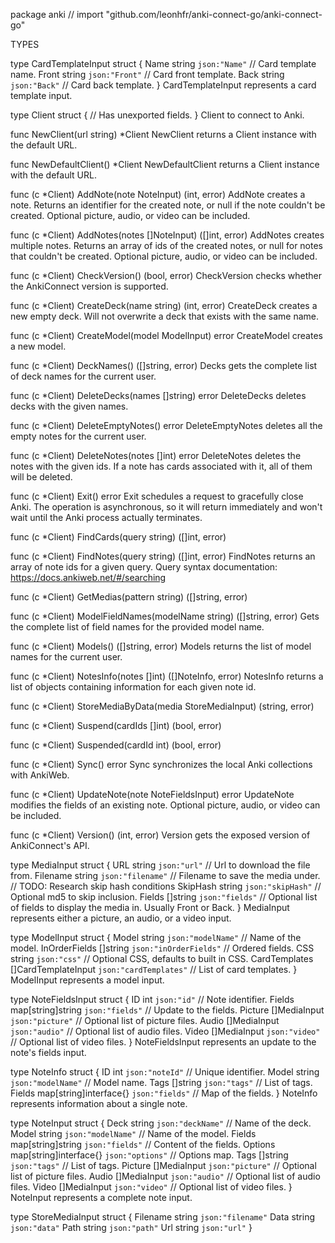 package anki // import "github.com/leonhfr/anki-connect-go/anki-connect-go"


TYPES

type CardTemplateInput struct {
	Name  string `json:"Name"`  // Card template name.
	Front string `json:"Front"` // Card front template.
	Back  string `json:"Back"`  // Card back template.
}
    CardTemplateInput represents a card template input.

type Client struct {
	// Has unexported fields.
}
    Client to connect to Anki.

func NewClient(url string) *Client
    NewClient returns a Client instance with the default URL.

func NewDefaultClient() *Client
    NewDefaultClient returns a Client instance with the default URL.

func (c *Client) AddNote(note NoteInput) (int, error)
    AddNote creates a note. Returns an identifier for the created note, or null
    if the note couldn't be created. Optional picture, audio, or video can be
    included.

func (c *Client) AddNotes(notes []NoteInput) ([]int, error)
    AddNotes creates multiple notes. Returns an array of ids of the created
    notes, or null for notes that couldn't be created. Optional picture, audio,
    or video can be included.

func (c *Client) CheckVersion() (bool, error)
    CheckVersion checks whether the AnkiConnect version is supported.

func (c *Client) CreateDeck(name string) (int, error)
    CreateDeck creates a new empty deck. Will not overwrite a deck that exists
    with the same name.

func (c *Client) CreateModel(model ModelInput) error
    CreateModel creates a new model.

func (c *Client) DeckNames() ([]string, error)
    Decks gets the complete list of deck names for the current user.

func (c *Client) DeleteDecks(names []string) error
    DeleteDecks deletes decks with the given names.

func (c *Client) DeleteEmptyNotes() error
    DeleteEmptyNotes deletes all the empty notes for the current user.

func (c *Client) DeleteNotes(notes []int) error
    DeleteNotes deletes the notes with the given ids. If a note has cards
    associated with it, all of them will be deleted.

func (c *Client) Exit() error
    Exit schedules a request to gracefully close Anki. The operation is
    asynchronous, so it will return immediately and won't wait until the Anki
    process actually terminates.

func (c *Client) FindCards(query string) ([]int, error)

func (c *Client) FindNotes(query string) ([]int, error)
    FindNotes returns an array of note ids for a given query. Query syntax
    documentation: https://docs.ankiweb.net/#/searching

func (c *Client) GetMedias(pattern string) ([]string, error)

func (c *Client) ModelFieldNames(modelName string) ([]string, error)
    Gets the complete list of field names for the provided model name.

func (c *Client) Models() ([]string, error)
    Models returns the list of model names for the current user.

func (c *Client) NotesInfo(notes []int) ([]NoteInfo, error)
    NotesInfo returns a list of objects containing information for each given
    note id.

func (c *Client) StoreMediaByData(media StoreMediaInput) (string, error)

func (c *Client) Suspend(cardIds []int) (bool, error)

func (c *Client) Suspended(cardId int) (bool, error)

func (c *Client) Sync() error
    Sync synchronizes the local Anki collections with AnkiWeb.

func (c *Client) UpdateNote(note NoteFieldsInput) error
    UpdateNote modifies the fields of an existing note. Optional picture, audio,
    or video can be included.

func (c *Client) Version() (int, error)
    Version gets the exposed version of AnkiConnect's API.

type MediaInput struct {
	URL      string `json:"url"`      // Url to download the file from.
	Filename string `json:"filename"` // Filename to save the media under.
	// TODO: Research skip hash conditions
	SkipHash string   `json:"skipHash"` // Optional md5 to skip inclusion.
	Fields   []string `json:"fields"`   // Optional list of fields to display the media in. Usually Front or Back.
}
    MediaInput represents either a picture, an audio, or a video input.

type ModelInput struct {
	Model         string              `json:"modelName"`     // Name of the model.
	InOrderFields []string            `json:"inOrderFields"` // Ordered fields.
	CSS           string              `json:"css"`           // Optional CSS, defaults to built in CSS.
	CardTemplates []CardTemplateInput `json:"cardTemplates"` // List of card templates.
}
    ModelInput represents a model input.

type NoteFieldsInput struct {
	ID      int               `json:"id"`      // Note identifier.
	Fields  map[string]string `json:"fields"`  // Update to the fields.
	Picture []MediaInput      `json:"picture"` // Optional list of picture files.
	Audio   []MediaInput      `json:"audio"`   // Optional list of audio files.
	Video   []MediaInput      `json:"video"`   // Optional list of video files.
}
    NoteFieldsInput represents an update to the note's fields input.

type NoteInfo struct {
	ID     int                    `json:"noteId"`    // Unique identifier.
	Model  string                 `json:"modelName"` // Model name.
	Tags   []string               `json:"tags"`      // List of tags.
	Fields map[string]interface{} `json:"fields"`    // Map of the fields.
}
    NoteInfo represents information about a single note.

type NoteInput struct {
	Deck    string                 `json:"deckName"`  // Name of the deck.
	Model   string                 `json:"modelName"` // Name of the model.
	Fields  map[string]string      `json:"fields"`    // Content of the fields.
	Options map[string]interface{} `json:"options"`   // Options map.
	Tags    []string               `json:"tags"`      // List of tags.
	Picture []MediaInput           `json:"picture"`   // Optional list of picture files.
	Audio   []MediaInput           `json:"audio"`     // Optional list of audio files.
	Video   []MediaInput           `json:"video"`     // Optional list of video files.
}
    NoteInput represents a complete note input.

type StoreMediaInput struct {
	Filename string `json:"filename"`
	Data     string `json:"data"`
	Path     string `json:"path"`
	Url      string `json:"url"`
}

